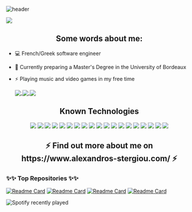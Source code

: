 ![header](https://user-images.githubusercontent.com/44172223/149630101-e04302a2-fd87-48dd-85eb-b3280d417f83.png)

![](https://komarev.com/ghpvc/?username=VernonRoche&color=brightgreen)
<h2 align="center"> Some words about me: </h2>

* 💻 French/Greek software engineer
* 💬 Currently preparing a Master's Degree in the University of Bordeaux
* ⚡ Playing music and video games in my free time


    
    <div class="row">
  <a href="https://github.com/anuraghazra/convoychat">
      <img align="center" src="https://github-readme-stats.vercel.app/api/top-langs/?username=VernonRoche&langs_count=7&theme=gotham&exclude_repo=Python-ML,Solr-Template" />
    </a>
  <a href="https://github.com/anuraghazra/github-readme-stats">
      <img align="center" src="https://github-readme-streak-stats.herokuapp.com/?user=VernonRoche&theme=gotham" />
    </a>
    <a href="https://github.com/anuraghazra/github-readme-stats">
     <img  align="center" src="https://github-readme-stats.vercel.app/api?username=VernonRoche&hide=prs,issues,contribs&count_private=true&show_icons=true&theme=gotham" />
    </a>
    
    </div>
    

<h2 align="center">Known Technologies </h2>
<p align="center">
 <img src="https://img.shields.io/badge/C-00599C?style=flat-square&logo=c&logoColor=white"/>
<img src="https://img.shields.io/badge/-java-red?style=flat-square&logo=java"/>
  <img src="https://img.shields.io/badge/-C++-00599C?style=flat-square&logo=c++"/>
<img src="https://img.shields.io/badge/-Python-yellow?style=flat-square&logo=python"/>
  <img src="https://img.shields.io/badge/-Machine_Learning-green?style=flat-square&logo=tensorflow"/>
  <img src="https://img.shields.io/badge/-OCaml-lightgrey?style=flat-square&logo=ocaml"/>
<img src="https://img.shields.io/badge/-HTML5-E34F26?style=flat-square&logo=html5&logoColor=white"/>
<img src="https://img.shields.io/badge/-CSS3-1572B6?style=flat-square&logo=css3"/>
<img src="https://img.shields.io/badge/-JavaScript-black?style=flat-square&logo=javascript"/>
  <img src="https://img.shields.io/badge/-PHP-purple?style=flat-square&logo=phpstorm"/>
<img src="https://img.shields.io/badge/-Nodejs-black?style=flat-square&logo=Node.js"/>
  <img src="https://img.shields.io/badge/-Angular-red?style=flat-square&logo=Angular"/>
<img src="https://img.shields.io/badge/-MongoDB-black?style=flat-square&logo=mongodb"/>
<img src="https://img.shields.io/badge/-MySQL-yellow?style=flat-square&logo=mysql"/>
<img src="https://img.shields.io/badge/-Solr-orange?style=flat-square&logo=apache-solr"/>
  <img src="https://img.shields.io/badge/-Assembly-informational?style=flat-square&logo=pastebin"/>
<img src="https://img.shields.io/badge/-Git-black?style=flat-square&logo=git"/>
<img src="https://img.shields.io/badge/-GitHub-black?style=flat-square&logo=github"/>
  <img src="https://img.shields.io/badge/-Scaleway-blueviolet?style=flat-square&logo=Scaleway"/>
</p>

<h2 align="center">⚡ Find out more about me on https://www.alexandros-stergiou.com/ ⚡</h2>

### ✨✨ Top Repositories ✨✨

[![Readme Card](https://github-readme-stats.vercel.app/api/pin/?username=VernonRoche&theme=gotham&repo=Nachos)](https://github.com/VernonRoche/Nachos)
[![Readme Card](https://github-readme-stats.vercel.app/api/pin/?username=VernonRoche&theme=gotham&repo=Ardas-Legend-Bot-JS)](https://github.com/VernonRoche/Ardas-Legend-Bot-JS)
[![Readme Card](https://github-readme-stats.vercel.app/api/pin/?username=VernonRoche&theme=gotham&repo=Solr-Template)](https://github.com/VernonRoche/Solr-Template)
[![Readme Card](https://github-readme-stats.vercel.app/api/pin/?username=VernonRoche&theme=gotham&repo=Bomberman)](https://github.com/VernonRoche/Bomberman)

![Spotify recently played](https://spotify-recently-played-readme.vercel.app/api?user=38u8tk1ycty24v1l8ryrv40jq&count=3)
